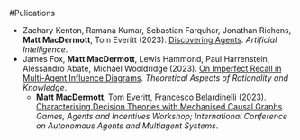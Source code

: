 #Pulications

* Zachary Kenton, Ramana Kumar, Sebastian Farquhar, Jonathan Richens, **Matt MacDermott**, Tom Everitt (2023). [Discovering Agents](https://arxiv.org/abs/2208.08345). _Artificial Intelligence_.
* James Fox, **Matt MacDermott**, Lewis Hammond, Paul Harrenstein, Alessandro Abate, Michael Wooldridge (2023). [On Imperfect Recall in Multi-Agent Influence Diagrams](https://arxiv.org/abs/2307.05059). _Theoretical Aspects of Rationality and Knowledge_.
  * **Matt MacDermott**, Tom Everitt, Francesco Belardinelli (2023). [Characterising Decision Theories with Mechanised Causal Graphs](https://arxiv.org/abs/2307.10987). _Games, Agents and Incentives Workshop; International Conference on Autonomous Agents and Multiagent Systems_.
             
